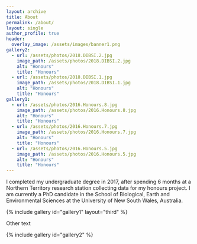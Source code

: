```yaml
---
layout: archive
title: About
permalink: /about/
layout: single
author_profile: true
header:
  overlay_image: /assets/images/banner1.png
gallery2:
  - url: /assets/photos/2018.DIBSI.2.jpg
    image_path: /assets/photos/2018.DIBSI.2.jpg
    alt: "Honours"
    title: "Honours"
  - url: /assets/photos/2018.DIBSI.1.jpg
    image_path: /assets/photos/2018.DIBSI.1.jpg
    alt: "Honours"
    title: "Honours"
gallery1:
  - url: /assets/photos/2016.Honours.8.jpg
    image_path: /assets/photos/2016.Honours.8.jpg
    alt: "Honours"
    title: "Honours"
  - url: /assets/photos/2016.Honours.7.jpg
    image_path: /assets/photos/2016.Honours.7.jpg
    alt: "Honours"
    title: "Honours"
  - url: /assets/photos/2016.Honours.5.jpg
    image_path: /assets/photos/2016.Honours.5.jpg
    alt: "Honours"
    title: "Honours"
---
```


I completed my undergraduate degree in 2017, after spending 6 months at a Northern Territory research station collecting data for my honours project. I am currently a PhD candidate in the School of Biological, Earth and Environmental Sciences at the University of New South Wales, Australia.




{% include gallery id="gallery1" layout="third" %}

Other text

{% include gallery id="gallery2"  %}
